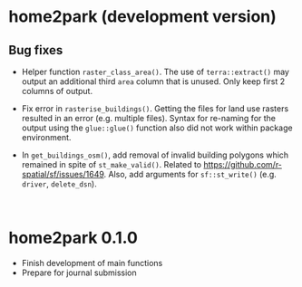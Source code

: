 
# home2park (development version)


## Bug fixes 
* Helper function `raster_class_area()`. The use of `terra::extract()` may output an additional third `area` column that is unused. Only keep first 2 columns of output.

* Fix error in `rasterise_buildings()`. Getting the files for land use rasters resulted in an error (e.g. multiple files). Syntax for re-naming for the output using the `glue::glue()` function also did not work within package environment.

* In `get_buildings_osm()`, add removal of invalid building polygons which remained in spite of `st_make_valid()`. Related to https://github.com/r-spatial/sf/issues/1649. Also, add arguments for `sf::st_write()` (e.g. `driver`, `delete_dsn`).

<br>

# home2park 0.1.0

* Finish development of main functions
* Prepare for journal submission
